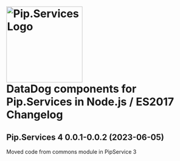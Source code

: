 # <img src="https://uploads-ssl.webflow.com/5ea5d3315186cf5ec60c3ee4/5edf1c94ce4c859f2b188094_logo.svg" alt="Pip.Services Logo" width="200"> <br/> DataDog components for Pip.Services in Node.js / ES2017 Changelog


## <a name="0.0.1-0.0.2"></a>Pip.Services 4 0.0.1-0.0.2 (2023-06-05)
Moved code from commons module in PipService 3

